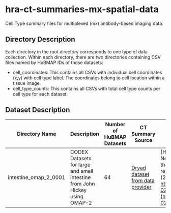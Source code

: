 # hra-ct-summaries-mx-spatial-data
Cell Type summary files for multiplexed (mx) antibody-based imaging data.

## Directory Description
Each directory in the root directory corresponds to one type of data collection. Within each directory, there are two directories containing CSV files named by HuBMAP IDs of those datasets:
* cell_coordinates: This contains all CSVs with individual cell coordinates (x,y) with cell type label. The coordinates belong to cell location within a tissue image.
* cell_type_counts: This contains all CSVs with total cell type counts per cell type for each dataset.

## Dataset Description

| Directory Name | Description | Number of HuBMAP Datasets | CT Summary Source | Paper |
| ------------- | ------------- | ------------- | ------------- | ------------- |
| intestine_omap_2_0001 | CODEX Datasets for large and small intestine from John Hickey using OMAP-2| 64 | [Dryad dataset from data provider](https://doi.org/10.5061/dryad.pk0p2ngrf) | [Hickey, J.W., Becker, W.R., Nevins, S.A. et al. Organization of the human intestine at single-cell resolution. Nature 619, 572–584 (2023). https://doi.org/10.1038/s41586-023-05915-x](https://doi.org/10.1038/s41586-023-05915-x) |
